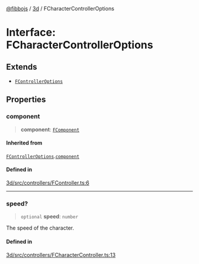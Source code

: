 [@fibbojs](/api/index) / [3d](/api/3d) / FCharacterControllerOptions

# Interface: FCharacterControllerOptions

## Extends

- [`FControllerOptions`](FControllerOptions.md)

## Properties

### component

> **component**: [`FComponent`](../classes/FComponent.md)

#### Inherited from

[`FControllerOptions`](FControllerOptions.md).[`component`](FControllerOptions.md#component)

#### Defined in

[3d/src/controllers/FController.ts:6](https://github.com/fibbojs/fibbo/blob/deb1b2647977c28556b303db18b4c729c63a8312/packages/3d/src/controllers/FController.ts#L6)

***

### speed?

> `optional` **speed**: `number`

The speed of the character.

#### Defined in

[3d/src/controllers/FCharacterController.ts:13](https://github.com/fibbojs/fibbo/blob/deb1b2647977c28556b303db18b4c729c63a8312/packages/3d/src/controllers/FCharacterController.ts#L13)

